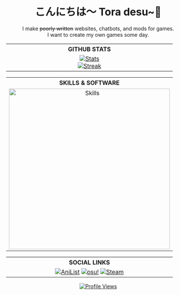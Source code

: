 <h1 align="center">こんにちは〜 Tora desu~🐯</h1>
<p align="center">I make <strike>poorly written</strike> websites, chatbots, and mods for games.<br />I want to create my own games some day.</p>

<!-- -------------------------------- Stats / Streak -------------------------------- -->

<table align="center">
  <tr>
    <th align="center">GITHUB STATS</th>
  </tr>
  <tr>
    <td align="center" width="440px">
      <a href="https://github.com/anuraghazra/github-readme-stats">
        <img alt="Stats" src="https://github-readme-stats.vercel.app/api?username=TehSeph&theme=github_dark&show_icons=true&rank_icon=github" />
      </a>
      <br />
      <a href="https://github.com/denvercoder1/github-readme-streak-stats">
        <img alt="Streak" src="https://github-readme-streak-stats.herokuapp.com?user=TehSeph&theme=github-dark-blue" />
      </a>
    </td>
  </tr>
</table>

<!-- -------------------------------- Skills -------------------------------- -->

<table align="center">
  <tr>
    <th align="center">SKILLS & SOFTWARE</th>
  </tr>
  <tr>
    <td align="center" width="440px">
      <a href="https://github.com/Jurredr/github-widgetbox">
        <img alt="Skills" src="https://github-widgetbox.vercel.app/api/skills?languages=cpp,csharp,css,html,js,json,java,lua,markdown,php,python,ruby,xml,yaml&frameworks=angular,bootstrap,electron,jquery,laravel,react,webpack&tools=git,nodejs,npm,mongodb,mysql,vscode&includeNames=true&theme=dark" width="440px" />
      </a>
    </td>
  </tr>
</table>

<!-- -------------------------------- Socials -------------------------------- -->

<table align="center">
  <tr>
    <th align="center">SOCIAL LINKS</th>
  </tr>
  <tr>
    <td align="center" width="440px">
      <a href="https://anilist.co/user/Toranaado/"><img alt="AniList" src="https://img.shields.io/badge/AniList-02A9FF?style=for-the-badge&logo=anilist&logoColor=FFFFFF"></a>
      <!--a href=""><img alt="Discord" src="https://img.shields.io/badge/Discord-5865F2?style=for-the-badge&logo=discord&logoColor=FFFFFF"></a-->
      <!--a href=""><img alt="Facebook" src="https://img.shields.io/badge/Facebook-0866FF?style=for-the-badge&logo=facebook&logoColor=FFFFFF"></a-->
      <!--a href=""><img alt="Ko-fi" src="https://img.shields.io/badge/Ko--fi-FF5E5B?style=for-the-badge&logo=kofi&logoColor=FFFFFF"></a-->
      <a href="https://osu.ppy.sh/users/1482744"><img alt="osu!" src="https://img.shields.io/badge/osu!-FF66AA?style=for-the-badge&logo=osu&logoColor=FFFFFF"></a>
      <!--a href=""><img alt="Patreon" src="https://img.shields.io/badge/Patreon-000000?style=for-the-badge&logo=patreon&logoColor=FFFFFF"></a-->
      <!--a href=""><img alt="PayPal" src="https://img.shields.io/badge/PayPal-003087?style=for-the-badge&logo=paypal&logoColor=FFFFFF"></a-->
      <a href="https://steamcommunity.com/id/tehseph/"><img alt="Steam" src="https://img.shields.io/badge/Steam-000000?style=for-the-badge&logo=steam&logoColor=FFFFFF"></a>
      <!--a href=""><img alt="Twitch" src="https://img.shields.io/badge/Twitch-9146FF?style=for-the-badge&logo=twitch&logoColor=FFFFFF"></a-->
      <!--a href=""><img alt="X(Twitter)" src="https://img.shields.io/badge/X(Twitter)-000000?style=for-the-badge&logo=x&logoColor=FFFFFF"></a-->
      <!--a href=""><img alt="YouTube" src="https://img.shields.io/badge/YouTube-FF0000?style=for-the-badge&logo=youtube&logoColor=FFFFFF"></a-->
    </td>
  </tr>
</table>

<!-- -------------------------------- Profile Views -------------------------------- -->

<p align="center">
  <a href="https://github.com/antonkomarev/github-profile-views-counter">
    <img alt="Profile Views" src="https://komarev.com/ghpvc/?username=TehSeph&color=orange&style=for-the-badge" />
  </a>
</p>
